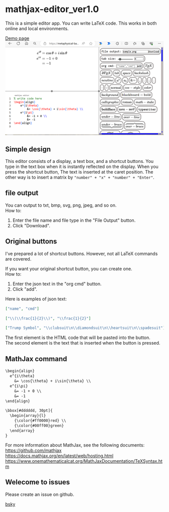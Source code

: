 # mathjax-editor_ver1.0
This is a simple editor app. You can write LaTeX code. This works in both online and local environments.    

[Demo page](https://metaphysical-bard.github.io/mathjax-editor/src/main.html)
![img](/img.png)  

## Simple design
This editor consists of a display, a text box, and a shortcut buttons. You type in the text box when it is instantly reflected on the display. When you press the shortcut button, The text is inserted at the caret position. The other way is to insert a matrix by `"number" + "x" + "number" + "Enter"`.  

## file output
You can output to txt, bmp, svg, png, jpeg, and so on.  
How to:
1. Enter the file name and file type in the "File Output" button.
2. Click "Download".  

## Original buttons
I've prepared a lot of shortcut buttons. However, not all LaTeX commands are covered.  

If you want your original shortcut button, you can create one.  
How to:
1. Enter the json text in the "org cmd" button.
2. Click "add".  

Here is examples of json text:
```json
["name", "cmd"]
```
```json
["\\(\\frac{1}{2}\\)", "\\frac{1}{2}"]
```
```json
["Trump Symbol", "\\clubsuit\n\\diamondsuit\n\\heartsuit\n\\spadesuit"]
```
The first element is the HTML code that will be pasted into the button.  
The second element is the text that is inserted when the button is pressed.  

## MathJax command
```TeX
\begin{align}
  e^{i\theta}
    &= \cos{\theta} + i\sin{\theta} \\
  e^{i\pi}
    &= -1 + 0 \\
    &= -1
\end{align}
```
```TeX
\bbox[#dddddd, 30pt]{
  \begin{array}{l}
    {\color{#ff0000}red} \\
    {\color{#00ff00}green}
  \end{array}
}
```
For more information about MathJax, see the following documents:  
https://github.com/mathjax  
https://docs.mathjax.org/en/latest/web/hosting.html  
https://www.onemathematicalcat.org/MathJaxDocumentation/TeXSyntax.htm    

## Welecome to issues
Please create an issue on github.  
  
  
[bsky](https://bsky.app/profile/drywaterfall.bsky.social)
  
  
